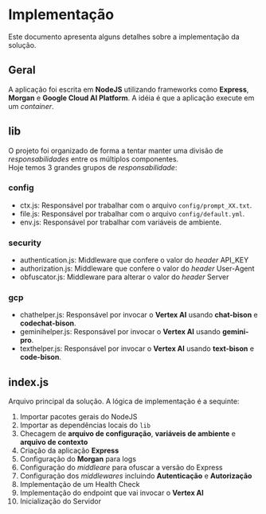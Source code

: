 # Implementação

Este documento apresenta alguns detalhes sobre a implementação da solução.

## Geral
A aplicação foi escrita em **NodeJS** utilizando frameworks como **Express**, **Morgan** e **Google Cloud AI Platform**. A idéia é que a aplicação execute em um *container*.

## lib
O projeto foi organizado de forma a tentar manter uma divisão de *responsabilidades* entre os múltiplos componentes.  
Hoje temos 3 grandes grupos de *responsabilidade*: 

### config
* ctx.js: Responsável por trabalhar com o arquivo `config/prompt_XX.txt`.
* file.js: Responsável por trabalhar com o arquivo `config/default.yml`.
* env.js: Responsável por trabalhar com variáveis de ambiente.


### security
* authentication.js: Middleware que confere o valor do *header* API_KEY
* authorization.js: Middleware que confere o valor do *header* User-Agent
* obfuscator.js: Middleware para alterar o valor do *header* Server

### gcp
* chathelper.js: Responsável por invocar o **Vertex AI** usando **chat-bison** e **codechat-bison**.
* geminihelper.js: Responsável por invocar o **Vertex AI** usando **gemini-pro**.
* texthelper.js: Responsável por invocar o **Vertex AI** usando **text-bison** e **code-bison**.

## index.js
Arquivo principal da solução. A lógica de implementação é a sequinte:
1. Importar pacotes gerais do NodeJS
2. Importar as dependências locais do `lib`
3. Checagem de **arquivo de configuração**, **variáveis de ambiente** e **arquivo de contexto**
4. Criação da aplicação **Express**
5. Configuração do **Morgan** para logs
6. Configuração do *middleare* para ofuscar a versão do Express
7. Configuração dos *middlewares* incluindo **Autenticação** e **Autorização**
8. Implementação de um Health Check
9. Implementação do endpoint que vai invocar o **Vertex AI**
10. Inicialização do Servidor